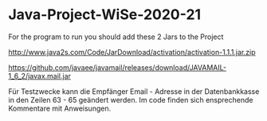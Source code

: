 # Java-Project-WiSe-2020-21


For the program to run you should add these 2 Jars to the Project


http://www.java2s.com/Code/JarDownload/activation/activation-1.1.1.jar.zip


https://github.com/javaee/javamail/releases/download/JAVAMAIL-1_6_2/javax.mail.jar



Für Testzwecke kann die Empfänger Email - Adresse in der Datenbankkasse in den Zeilen 63 - 65 geändert werden. 
Im code finden sich ensprechende Kommentare mit Anweisungen.
